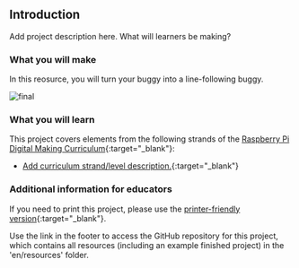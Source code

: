 ## Introduction

Add project description here. What will learners be making?

### What you will make

In this reosurce, you will turn your buggy into a line-following buggy.

![final](images/final.gif)

### What you will learn

This project covers elements from the following strands of the [Raspberry Pi Digital Making Curriculum](http://rpf.io/curriculum){:target="_blank"}:

+ [Add curriculum strand/level description.](https://www.raspberrypi.org/curriculum/strand/level){:target="_blank"}

### Additional information for educators

If you need to print this project, please use the [printer-friendly version](https://projects.raspberrypi.org/en/projects/project-name/print){:target="_blank"}.

Use the link in the footer to access the GitHub repository for this project, which contains all resources (including an example finished project) in the 'en/resources' folder.
